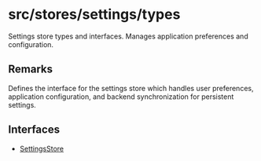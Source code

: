 # src/stores/settings/types

Settings store types and interfaces. Manages application preferences and
configuration.

## Remarks

Defines the interface for the settings store which handles user preferences,
application configuration, and backend synchronization for persistent
settings.

## Interfaces

- [SettingsStore](interfaces/SettingsStore.md)
